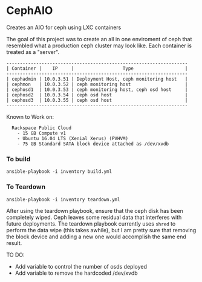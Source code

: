 # CephAIO

Creates an AIO for ceph using LXC containers

The goal of this project was to create an all in one enviroment of ceph that resembled what a production ceph cluster may look like. Each container is treated as a "server". 

```
-------------------------------------------------------------------
| Container |    IP     |                  Type                   |
-------------------------------------------------------------------
| cephadmin | 10.0.3.51 | Deployment Host, ceph monitoring host   |
| cephmon   | 10.0.3.52 | ceph monitoring host                    |
| cephosd1  | 10.0.3.53 | ceph monitoring host, ceph osd host     |
| cephosd2  | 10.0.3.54 | ceph osd host                           |
| cephosd3  | 10.0.3.55 | ceph osd host                           |
-------------------------------------------------------------------
```


Known to Work on:
```
  Rackspace Public Cloud
    - 15 GB Compute v1   
    - Ubuntu 16.04 LTS (Xenial Xerus) (PVHVM)  
    - 75 GB Standard SATA block device attached as /dev/xvdb
```    

### To build

` ansible-playbook -i inventory build.yml `

### To Teardown

` ansible-playbook -i inventory teardown.yml `

After using the teardown playbook, ensure that the ceph disk has been completely wiped. Ceph leaves some residual data that interferes with future deployments. The teardown playbook currently uses ` shred ` to perform the data wipe (this takes awhile), but I am pretty sure that removing the block device and adding a new one would accomplish the same end result.


TO DO: 

- Add variable to control the number of osds deployed
- Add variable to remove the hardcoded /dev/xvdb

